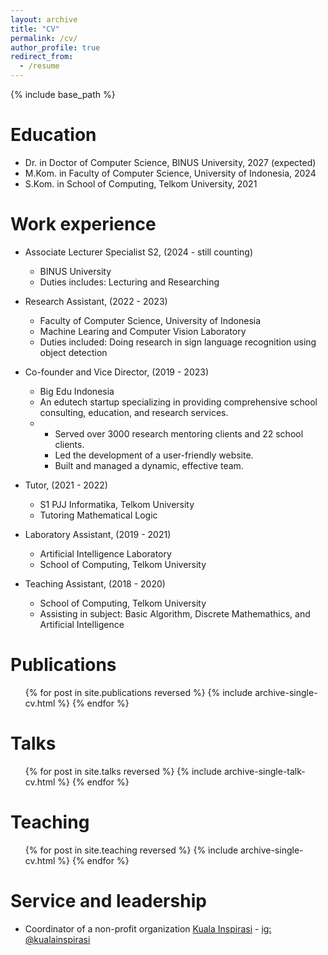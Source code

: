```yaml
---
layout: archive
title: "CV"
permalink: /cv/
author_profile: true
redirect_from:
  - /resume
---
```


{% include base_path %}

Education
======
* Dr. in Doctor of Computer Science, BINUS University, 2027 (expected)
* M.Kom. in Faculty of Computer Science, University of Indonesia, 2024
* S.Kom. in School of Computing, Telkom University, 2021

Work experience
======
* Associate Lecturer Specialist S2, (2024 - still counting)
  * BINUS University
  * Duties includes: Lecturing and Researching

* Research Assistant, (2022 - 2023)
  * Faculty of Computer Science, University of Indonesia
  * Machine Learing and Computer Vision Laboratory
  * Duties included: Doing research in sign language recognition using object detection

* Co-founder and Vice Director, (2019 - 2023)
  * Big Edu Indonesia
  * An edutech startup specializing in providing comprehensive school consulting, education, and research services.
  * - Served over 3000 research mentoring clients and 22 school clients.
    - Led the development of a user-friendly website.
    - Built and managed a dynamic, effective team.

* Tutor, (2021 - 2022)
  * S1 PJJ Informatika, Telkom University
  * Tutoring Mathematical Logic

* Laboratory Assistant, (2019 - 2021)
  * Artificial Intelligence Laboratory
  * School of Computing, Telkom University

* Teaching Assistant, (2018 - 2020)
  * School of Computing, Telkom University
  * Assisting in subject: Basic Algorithm, Discrete Mathemathics, and Artificial Intelligence
  
Publications
======
  <ul>{% for post in site.publications reversed %}
    {% include archive-single-cv.html %}
  {% endfor %}</ul>
  
Talks
======
  <ul>{% for post in site.talks reversed %}
    {% include archive-single-talk-cv.html  %}
  {% endfor %}</ul>
  
Teaching
======
  <ul>{% for post in site.teaching reversed %}
    {% include archive-single-cv.html %}
  {% endfor %}</ul>
  
Service and leadership
======
* Coordinator of a non-profit organization [Kuala Inspirasi](https://kualainspirasi.com/) - [ig: @kualainspirasi](https://www.instagram.com/kualainspirasi/)


